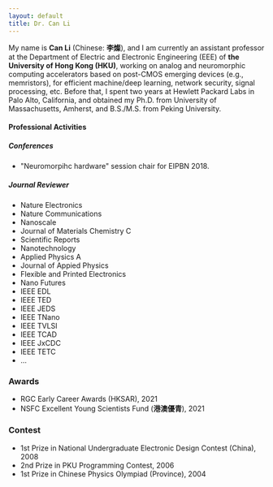 ```yaml
---
layout: default
title: Dr. Can Li
---
```


My name is **Can Li** (Chinese: <b class="name-ch">李燦</b>), and I am currently an assistant professor at the Department of Electric and Electronic Engineering (EEE) of **the University of Hong Kong (HKU)**, working on analog and neuromorphic computing accelerators based on post-CMOS emerging devices (e.g., memristors), for efficient machine/deep learning, network security, signal processing, etc. Before that, I spent two years at Hewlett Packard Labs in Palo Alto, California, and obtained my Ph.D. from University of Massachusetts, Amherst, and B.S./M.S. from Peking University.

#### Professional Activities

##### Conferences
- "Neuromorpihc hardware" session chair for EIPBN 2018. 

##### Journal Reviewer
- Nature Electronics
- Nature Communications
- Nanoscale
- Journal of Materials Chemistry C
- Scientific Reports
- Nanotechnology
- Applied Physics A
- Journal of Appied Physics
- Flexible and Printed Electronics
- Nano Futures
- IEEE EDL
- IEEE TED
- IEEE JEDS
- IEEE TNano
- IEEE TVLSI
- IEEE TCAD
- IEEE JxCDC
- IEEE TETC
- ...

### Awards
- RGC Early Career Awards (HKSAR), 2021
- NSFC Excellent Young Scientists Fund (<b class="name-ch">港澳優青</b>), 2021


### Contest

- 1st Prize in National Undergraduate Electronic Design Contest (China), 2008
- 2nd Prize in PKU Programming Contest, 2006
- 1st Prize in Chinese Physics Olympiad (Province), 2004

